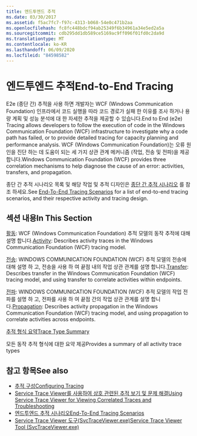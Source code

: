 ```yaml
---
title: 엔드투엔드 추적
ms.date: 03/30/2017
ms.assetid: f5ac7fc7-f97c-4313-b068-54e0c471b2aa
ms.openlocfilehash: fc8fc448bdcf94ab25349f6b34961a34e5ed2a5a
ms.sourcegitcommit: cdb295dd1db589ce5169ac9ff096f01fd0c2da9d
ms.translationtype: MT
ms.contentlocale: ko-KR
ms.lasthandoff: 06/09/2020
ms.locfileid: "84598582"
---
```

# <a name="end-to-end-tracing"></a><span data-ttu-id="af5c8-102">엔드투엔드 추적</span><span class="sxs-lookup"><span data-stu-id="af5c8-102">End-to-End Tracing</span></span>
<span data-ttu-id="af5c8-103">E2e (종단 간) 추적을 사용 하면 개발자는 WCF (Windows Communication Foundation) 인프라에서 코드 실행을 따라 코드 경로가 실패 한 이유를 조사 하거나 용량 계획 및 성능 분석에 대 한 자세한 추적을 제공할 수 있습니다.</span><span class="sxs-lookup"><span data-stu-id="af5c8-103">End to End (e2e) Tracing allows developers to follow the execution of code in the Windows Communication Foundation (WCF) infrastructure to investigate why a code path has failed, or to provide detailed tracing for capacity planning and performance analysis.</span></span> <span data-ttu-id="af5c8-104">WCF (Windows Communication Foundation)는 오류 원인을 진단 하는 데 도움이 되는 세 가지 상관 관계 메커니즘 (작업, 전송 및 전파)을 제공 합니다.</span><span class="sxs-lookup"><span data-stu-id="af5c8-104">Windows Communication Foundation (WCF) provides three correlation mechanisms to help diagnose the cause of an error: activities, transfers, and propagation.</span></span>  
  
 <span data-ttu-id="af5c8-105">종단 간 추적 시나리오 목록 및 해당 작업 및 추적 디자인은 [종단 간 추적 시나리오](end-to-end-tracing-scenarios.md) 를 참조 하세요.</span><span class="sxs-lookup"><span data-stu-id="af5c8-105">See [End-To-End Tracing Scenarios](end-to-end-tracing-scenarios.md) for a list of end-to-end tracing scenarios, and their respective activity and tracing design.</span></span>  
  
## <a name="in-this-section"></a><span data-ttu-id="af5c8-106">섹션 내용</span><span class="sxs-lookup"><span data-stu-id="af5c8-106">In This Section</span></span>  
 <span data-ttu-id="af5c8-107">[활동](activity.md): WCF (Windows Communication Foundation) 추적 모델의 동작 추적에 대해 설명 합니다.</span><span class="sxs-lookup"><span data-stu-id="af5c8-107">[Activity](activity.md):  Describes activity traces in the Windows Communication Foundation (WCF) tracing model.</span></span>  
  
 <span data-ttu-id="af5c8-108">[전송](transfer.md): WINDOWS COMMUNICATION FOUNDATION (WCF) 추적 모델의 전송에 대해 설명 하 고, 전송을 사용 하 여 끝점 내의 작업 상관 관계를 설명 합니다.</span><span class="sxs-lookup"><span data-stu-id="af5c8-108">[Transfer](transfer.md):  Describes transfer in the Windows Communication Foundation (WCF) tracing model, and using transfer to correlate activities within endpoints.</span></span>  
  
 <span data-ttu-id="af5c8-109">[전파](propagation.md): WINDOWS COMMUNICATION FOUNDATION (WCF) 추적 모델의 작업 전파를 설명 하 고, 전파를 사용 하 여 끝점 간의 작업 상관 관계를 설명 합니다.</span><span class="sxs-lookup"><span data-stu-id="af5c8-109">[Propagation](propagation.md):  Describes activity propagation in the Windows Communication Foundation (WCF) tracing model, and using propagation to correlate activities across endpoints.</span></span>  
  
 [<span data-ttu-id="af5c8-110">추적 형식 요약</span><span class="sxs-lookup"><span data-stu-id="af5c8-110">Trace Type Summary</span></span>](trace-type-summary.md)  
  
 <span data-ttu-id="af5c8-111">모든 동작 추적 형식에 대한 요약 제공</span><span class="sxs-lookup"><span data-stu-id="af5c8-111">Provides a summary of all activity trace types</span></span>  
  
## <a name="see-also"></a><span data-ttu-id="af5c8-112">참고 항목</span><span class="sxs-lookup"><span data-stu-id="af5c8-112">See also</span></span>

- [<span data-ttu-id="af5c8-113">추적 구성</span><span class="sxs-lookup"><span data-stu-id="af5c8-113">Configuring Tracing</span></span>](configuring-tracing.md)
- [<span data-ttu-id="af5c8-114">Service Trace Viewer를 사용하여 상호 관련된 추적 보기 및 문제 해결</span><span class="sxs-lookup"><span data-stu-id="af5c8-114">Using Service Trace Viewer for Viewing Correlated Traces and Troubleshooting</span></span>](using-service-trace-viewer-for-viewing-correlated-traces-and-troubleshooting.md)
- [<span data-ttu-id="af5c8-115">엔드투엔드 추적 시나리오</span><span class="sxs-lookup"><span data-stu-id="af5c8-115">End-To-End Tracing Scenarios</span></span>](end-to-end-tracing-scenarios.md)
- [<span data-ttu-id="af5c8-116">Service Trace Viewer 도구(SvcTraceViewer.exe)</span><span class="sxs-lookup"><span data-stu-id="af5c8-116">Service Trace Viewer Tool (SvcTraceViewer.exe)</span></span>](../../service-trace-viewer-tool-svctraceviewer-exe.md)
